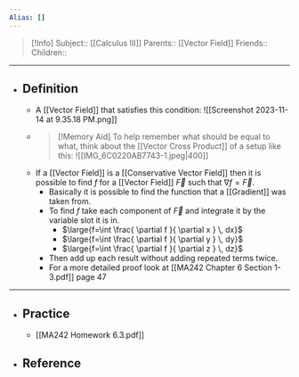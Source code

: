 ```yaml
---
Alias: []
---
```

> [!Info]
> Subject:: [[Calculus III]]
> Parents:: [[Vector Field]]
> Friends:: 
> Children:: 
---
- ## Definition
	- A [[Vector Field]] that satisfies this condition:
	  ![[Screenshot 2023-11-14 at 9.35.18 PM.png]]
	- > [!Memory Aid]
	  > To help remember what should be equal to what, think about the [[Vector Cross Product]] of a setup like this:
	  > ![[IMG_6C0220AB7743-1.jpeg|400]]
	- If a [[Vector Field]] is a [[Conservative Vector Field]] then it is possible to find $f$ for a [[Vector Field]] $\vec{F}$ such that $\nabla f=\vec{F}$.
		- Basically it is possible to find the function that a [[Gradient]] was taken from.
		- To find $f$ take each component of $\vec{F}$ and integrate it by the variable slot it is in.
			- $\large{f=\int \frac{ \partial f }{ \partial x } \, dx}$
			- $\large{f=\int \frac{ \partial f }{ \partial y } \, dy}$
			- $\large{f=\int \frac{ \partial f }{ \partial z } \, dz}$
		- Then add up each result without adding repeated terms twice.
		- For a more detailed proof look at [[MA242 Chapter 6 Section 1-3.pdf]] page 47
--- 
- ## Practice
	- [[MA242 Homework 6.3.pdf]]
- ## Reference